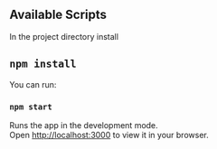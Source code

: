 
## Available Scripts

In the project directory install

## `npm install`

 You can run:

### `npm start`

Runs the app in the development mode.\
Open [http://localhost:3000](http://localhost:3000) to view it in your browser.


